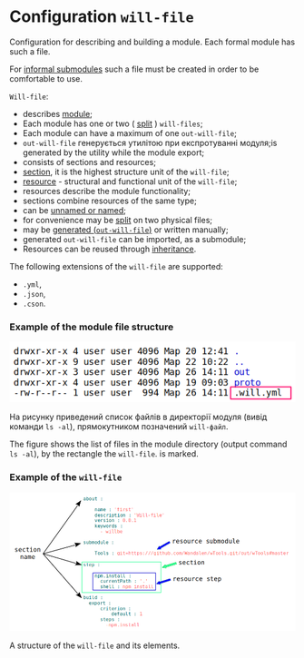# Configuration <code>will-file</code>

Configuration for describing and building a module. Each formal module has such a file.

For [informal submodules](SubmoduleInformal.md) such a file must be created in order to be comfortable to use.

`Will-file`:
- describes [module](Module.md#Module);
- Each module has one or two ( [split](WillFileNamedAndSplit.md#split-will-file) ) `will-files`;
- Each module can have a maximum of one `out-will-file`;
- `out-will-file` генерується утилітою при експротуванні модуля;is generated by the utility while the module export;
- consists of sections and resources;
- [section](Structure.md#section-will-file), it is the highest structure unit of the `will-file`;
- [resource](Structure.md#Resources) - structural and functional unit of the `will-file`;
- resources describe the module functionality;
- sections combine resources of the same type;
- can be [unnamed or named](WillFileNamedAndSplit.md#Named-will-file);
- for convenience may be [split](WillFileNamedAndSplit.md#Split-will-file) on two physical files;
- may be [generated (`out-will-file`)](WillFileExported.md#exported-will-file-out-will-file) or written manually;
- generated `out-will-file` can be imported, as a submodule;
- Resources can be reused through [inheritance](Inheritance.md).

The following extensions of the `will-file` are supported:
- `.yml`,
- `.json`,
- `.cson`.  

### Example of the module file structure

![will.file.png](./Images/will.file.png)

На рисунку приведений список файлів в директорії модуля (вивід команди `ls -al`), прямокутником позначений `will-файл`.

The figure shows the list of files in the module directory (output command `ls -al`), by the rectangle the `will-file`.
is marked.

### Example of the `will-file`

![will.file.inner.png](./Images/will.file.inner.png)

A structure of the `will-file` and its elements.
